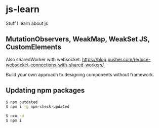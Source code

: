 # js-learn
Stuff I learn about js


## MutationObservers, WeakMap, WeakSet JS, CustomElements

Also sharedWorker with websocket. https://blog.pusher.com/reduce-websocket-connections-with-shared-workers/

Build your own approach to designing components without framework.


## Updating npm packages

```bash
$ npm outdated
$ npm i -g npm-check-updated

$ ncu -u
$ npm i
```
